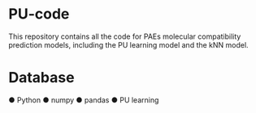 # PU-code
This repository contains all the code for PAEs molecular compatibility prediction models, including the PU learning model and the kNN model.
# Database
  ● Python
  ● numpy
  ● pandas
  ● PU learning
